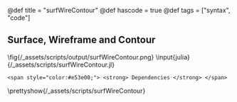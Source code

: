 @def title = "surfWireContour"
@def hascode = true
@def tags = ["syntax", "code"]

## Surface, Wireframe and Contour
\fig{/_assets/scripts/output/surfWireContour.png}
\input{julia}{/_assets/scripts/surfWireContour.jl}
~~~
<span style="color:#e53e00;"> <strong> Dependencies </strong> </span>
~~~
\prettyshow{/_assets/scripts/surfWireContour}
